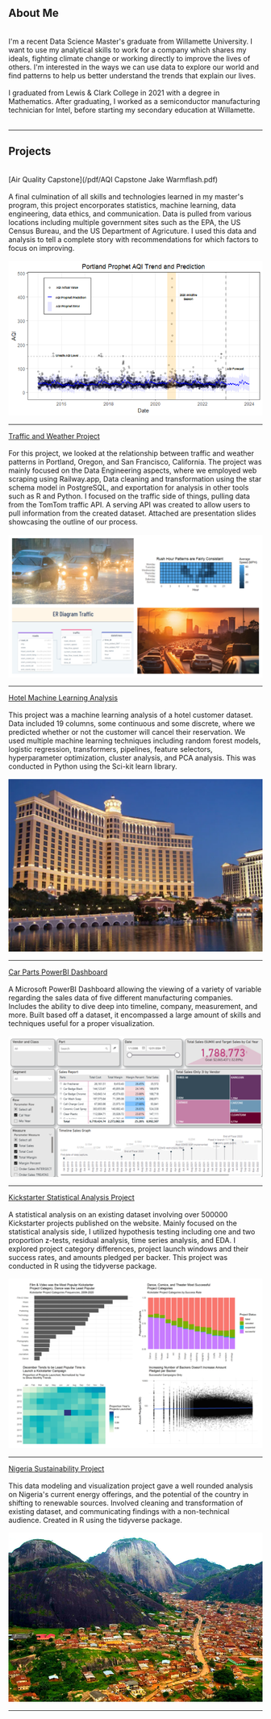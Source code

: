 ## About Me
<br>
I'm a recent Data Science Master's graduate from Willamette University. I want to use my analytical skills to work for a company which shares my ideals, fighting climate change or working directly to improve the lives of others. I'm interested in the ways we can use data to explore our world and find patterns to help us better understand the trends that explain our lives. <br><br>
I graduated from Lewis & Clark College in 2021 with a degree in Mathematics. After graduating, I worked as a semiconductor manufacturing technician for Intel, before starting my secondary education at Willamette.<br><br>

---

## Projects
<br>
[Air Quality Capstone](/pdf/AQI Capstone Jake Warmflash.pdf) <br><br>
A final culmination of all skills and technologies learned in my master's program, this project encorporates statistics, machine learning, data engineering, data ethics, and communication. Data is pulled from various locations including multiple government sites such as the EPA, the US Census Bureau, and the US Department of Agricuture. I used this data and analysis to tell a complete story with recommendations for which factors to focus on improving.<br><br>
<img src="images/prophet_pdx_trend_and_prediction.png?raw=true"/>


---
[Traffic and Weather Project](/pdf/traffic_weather.pdf) <br><br>
For this project, we looked at the relationship between traffic and weather patterns in Portland, Oregon, and San Francisco, California. The project was mainly focused on the Data Engineering aspects, where we employed web scraping using Railway.app, Data cleaning and transformation using the star schema model in PostgreSQL, and exportation for analysis in other tools such as R and Python. I focused on the traffic side of things, pulling data from the TomTom traffic API. A serving API was created to allow users to pull information from the created dataset. Attached are presentation slides showcasing the outline of our process.<br><br>
<img src="images/traffic_weather_collage.jpg?raw=true"/>

---
[Hotel Machine Learning Analysis](/pdf/MLHotel.pdf) <br><br>
This project was a machine learning analysis of a hotel customer dataset. Data included 19 columns, some continuous and some discrete, where we predicted whether or not the customer will cancel their reservation. We used multiple machine learning techniques including random forest models, logistic regression, transformers, pipelines, feature selectors, hyperparameter optimization, cluster analysis, and PCA analysis. This was conducted in Python using the Sci-kit learn library.<br><br>
<img src="images/bellagio.png?raw=true"/>

---
[Car Parts PowerBI Dashboard]() <br><br>
A Microsoft PowerBI Dashboard allowing the viewing of a variety of variable regarding the sales data of five different manufacturing companies. Includes the ability to dive deep into timeline, company, measurement, and more. Built based off a dataset, it encompassed a large amount of skills and techniques useful for a proper visualization.<br><br>
<img src="images/car_parts_dashboard.png?raw=true"/>

---
[Kickstarter Statistical Analysis Project](/pdf/kickstarter.html) <br><br>
A statistical analysis on an existing dataset involving over 500000 Kickstarter projects published on the website. Mainly focused on the statistical analysis side, I utilized hypothesis testing including one and two proportion z-tests, residual analysis, time series analysis, and EDA. I explored project category differences, project launch windows and their success rates, and amounts pledged per backer. This project was conducted in R using the tidyverse package.<br><br>
<img src="images/kickstarter.jpg?raw=true"/>

---
[Nigeria Sustainability Project](/pdf/NigeriaMarkdown.pdf) <br><br>
This data modeling and visualization project gave a well rounded analysis on Nigeria's current energy offerings, and the potential of the country in shifting to renewable sources. Involved cleaning and transformation of existing dataset, and communicating findings with a non-technical audience. Created in R using the tidyverse package. <br><br>
<img src="images/Idanre-Hills.jpg?raw=true"/>

---

